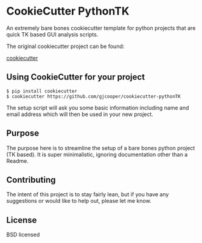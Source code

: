 # CookieCutter PythonTK

An extremely bare bones cookiecutter template for python projects that are quick TK based GUI analysis scripts.

The original cookiecutter project can be found:

[cookiecutter](https://github.com/audreyr/cookiecutter)

## Using CookieCutter for your project

    $ pip install cookiecutter
    $ cookiecutter https://github.com/gjcooper/cookiecutter-pythonTK

The setup script will ask you some basic information including name and email address which will then be used in your new project.

## Purpose

The purpose here is to streamline the setup of a bare bones python project (TK based). It is super minimalistic, ignoring documentation other than a Readme.

Contributing
------------

The intent of this project is to stay fairly lean, but if you have any suggestions or would like to help out, please let me know.

License
-------

BSD licensed
